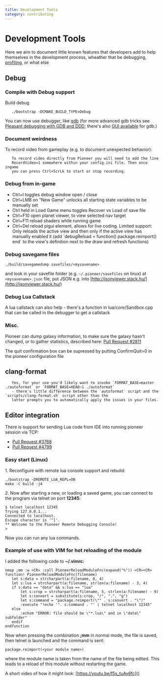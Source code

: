```yaml
---
title: Development Tools
category: contributing
---
```


# Development Tools

Here we aim to document little known features that developers add to help themselves in the development process, wheather that be debugging, [profiling](./profiling.md), or what else

## Debug

### Compile with Debug support

Build debug

`   ./bootstrap -DCMAKE_BUILD_TYPE=Debug`

You can now use debugger, like [gdb](https://felix-knorr.net/blog/using_gdb_directly.html) (for more advanced gdb tricks see [Pleasant debugging with GDB and DDD](https://begriffs.com/posts/2022-07-17-debugging-gdb-ddd.html); there's also [GUI available](https://github.com/epasveer/seer) for gdb.)

### Document weirdness

To record video from gameplay (e.g. to document unexpected behavior):

`   To record video directly from Pioneer you will need to add the line`  
`   RecordVideo=1 somewhere within your config.ini file. Then once ingame`  
`   you can press Ctrl+ScrLk to start or stop recording.`

### Debug from in-game

- Ctrl+I toggles debug window open / close
- Ctrl+LMB on "New Game" unlocks all starting state variables to be manually set
- Ctrl held in Load Game menu toggles Recover vs Load of save file
- Ctrl+F10 open planet viewer, to view selected nav target
- Ctrl+F11 reload shaders while running game
- Ctrl+Del reload pigui element, allows for live coding. Limited support: Only reloads the active view and then only if the active view has manually enabled it (add \`debugReload = function() package.reimport() end\` to the view's definition next to the draw and refresh functions)

### Debug savegame files

`./build/savegamedump savefiles/<mysavename>`

and look in your savefile folder (e.g. `~/.pioneer/savefiles` on linux) at `<mysavename>.json` file, put JSON e.g. into [http://jsonviewer.stack.hu/](http://jsonviewer.stack.hu/)

### Debug Lua Callstack

A lua callstack can also help - there's a function in lua/core/Sandbox.cpp that can be called in the debugger to get a callstack

### Misc.

Pioneer can dump galaxy information, to make sure the galaxy hasn't changed, or to gather statistics, described here:
[Pull Request #2811](https://github.com/pioneerspacesim/pioneer/pull/2811)

The quit confirmation box can be supressed by putting ConfirmQuit=0 in the pioneer configuration file

## clang-format

``    Yes, for your use you'd likely want to invoke `FORMAT_BASE=master ./autoformat` or `FORMAT_BASE=HEAD~1 ./autoformat` ``  
``    - there's little difference between the `autoformat` script and the `scripts/clang-format.sh` script other than the  ``  
`   latter prompts you to automatically apply the issues in your files.`

## Editor integration

There is support for sending Lua code from IDE into running pioneer session via TCP:
- [Pull Request #3768](https://github.com/pioneerspacesim/pioneer/pull/3768)
- [Pull Request #4799](https://github.com/pioneerspacesim/pioneer/pull/4799)

### Easy start (Linux)

1\. Reconfigure with remote lua console support and rebuild:

`./bootstrap -DREMOTE_LUA_REPL=ON`  
`make -C build -j4`

2\. Now after starting a new, or loading a saved game, you can connect to the program via telnet on port **12345**:

`$ telnet localhost 12345`  
`Trying 127.0.0.1...`  
`Connected to localhost.`  
`Escape character is '^]'.`  
`** Welcome to the Pioneer Remote Debugging Console!`  
`>`

Now you can run any lua commands.

### Example of use with VIM for hot reloading of the module

I added the following code to **\~/.vimrc:**

`nmap ;mm :w <CR> :call PioneerReloadModuleFnc(expand("%")) <CR><CR>`
`function! PioneerReloadModuleFnc(filename)`  
`   let s:data = strcharpart(a:filename, 0, 4)`  
`   let s:lua = strcharpart(a:filename, strlen(a:filename) - 3, 4)`  
`   if s:data == "data" && s:lua == "lua"`  
`       let s:crop = strcharpart(a:filename, 5, strlen(a:filename) - 9)`  
`       let s:convert = substitute(s:crop, "/", ".", "g")`  
`       let s:command = "package.reimport(\"" . s:convert . "\")"`  
`       :execute "!echo '". s:command . "' | telnet localhost 12345"`  
`   else`  
`       :echom "ERROR: file should be \"*.lua\" and in \"data\" subfolder"`  
`   endif`  
`endfunction`

Now when pressing the combination **;mm** in normal mode, the file is saved, then telnet is launched and the command is sent:

`package.reimport(<your module name>)`

where the module name is taken from the name of the file being edited. This leads to a reload of this module without restarting the game.

A short video of how it might look: [https://youtu.be/f5s_tuAv6fc]()
